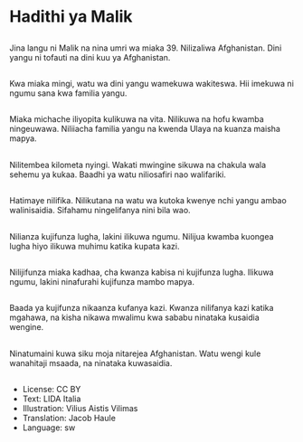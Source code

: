 # Hadithi ya Malik

##
Jina langu ni Malik na nina umri wa miaka 39. Nilizaliwa Afghanistan. Dini yangu ni tofauti na dini kuu ya Afghanistan.

##
Kwa miaka mingi, watu wa dini yangu wamekuwa wakiteswa. Hii imekuwa ni ngumu sana kwa familia yangu.

##
Miaka michache iliyopita kulikuwa na vita. Nilikuwa na hofu kwamba ningeuwawa. Niliiacha familia yangu na kwenda Ulaya na kuanza maisha mapya.

##
Nilitembea kilometa nyingi. Wakati mwingine sikuwa na chakula wala sehemu ya kukaa. Baadhi ya watu niliosafiri nao walifariki.

##
Hatimaye nilifika. Nilikutana na watu wa kutoka kwenye nchi yangu ambao walinisaidia. Sifahamu ningelifanya nini bila wao.

##
Nilianza kujifunza lugha, lakini ilikuwa ngumu. Nilijua kwamba kuongea lugha hiyo ilikuwa muhimu katika kupata kazi.

##
Nilijifunza miaka kadhaa, cha kwanza kabisa ni kujifunza lugha. Ilikuwa ngumu, lakini ninafurahi kujifunza mambo mapya.

##
Baada ya kujifunza nikaanza kufanya kazi. Kwanza nilifanya kazi katika mgahawa, na kisha nikawa mwalimu kwa sababu ninataka kusaidia wengine.

##
Ninatumaini kuwa siku moja nitarejea Afghanistan. Watu wengi kule wanahitaji msaada, na ninataka kuwasaidia.

##
* License: CC BY
* Text: LIDA Italia
* Illustration: Vilius Aistis Vilimas
* Translation: Jacob Haule
* Language: sw
